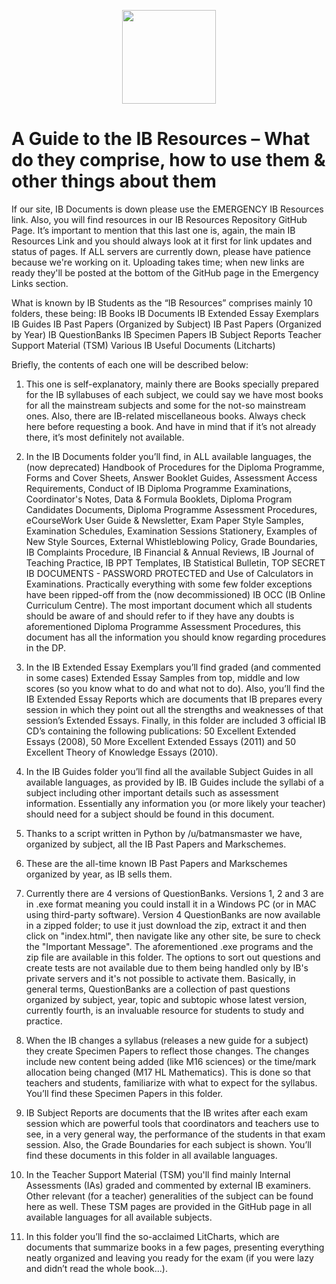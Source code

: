 <p align="center">
  <img width="150" height="150" src="https://cdn.discordapp.com/attachments/491994322414338058/558233584637313044/resourcelogo.png">
</p>

# A Guide to the IB Resources – What do they comprise, how to use them & other things about them

If our site, IB Documents is down please use the EMERGENCY IB Resources link. Also, you will find resources in our IB Resources Repository GitHub Page. It’s important to mention that this last one is, again, the main IB Resources Link and you should always look at it first for link updates and status of pages. If ALL servers are currently down, please have patience because we're working on it. Uploading takes time; when new links are ready they'll be posted at the bottom of the GitHub page in the Emergency Links section.

What is known by IB Students as the “IB Resources” comprises mainly 10 folders, these being:
IB Books
IB Documents
IB Extended Essay Exemplars
IB Guides
IB Past Papers (Organized by Subject)
IB Past Papers (Organized by Year)
IB QuestionBanks
IB Specimen Papers
IB Subject Reports
Teacher Support Material (TSM)
Various IB Useful Documents (Litcharts)

Briefly, the contents of each one will be described below:

1) This one is self-explanatory, mainly there are Books specially prepared for the IB syllabuses of each subject, we could say we have most books for all the mainstream subjects and some for the not-so mainstream ones. Also, there are IB-related miscellaneous books. Always check here before requesting a book. And have in mind that if it’s not already there, it’s most definitely not available.


2) In the IB Documents folder you’ll find, in ALL available languages, the (now deprecated) Handbook of Procedures for the Diploma Programme, Forms and Cover Sheets, Answer Booklet Guides, Assessment Access Requirements, Conduct of IB Diploma Programme Examinations, Coordinator's Notes, Data & Formula Booklets, Diploma Program Candidates Documents, Diploma Programme Assessment Procedures, eCourseWork User Guide & Newsletter, Exam Paper Style Samples, Examination Schedules, Examination Sessions Stationery, Examples of New Style Sources, External Whistleblowing Policy, Grade Boundaries, IB Complaints Procedure, IB Financial & Annual Reviews, IB Journal of Teaching Practice, IB PPT Templates, IB Statistical Bulletin, TOP SECRET IB DOCUMENTS - PASSWORD PROTECTED and Use of Calculators in Examinations. Practically everything with some few folder exceptions have been ripped-off from the (now decommissioned) IB OCC (IB Online Curriculum Centre). The most important document which all students should be aware of and should refer to if they have any doubts is aforementioned ​Diploma Programme Assessment Procedures​, this document has all the information you should know regarding procedures in the DP.

3) In the IB Extended Essay Exemplars you’ll find graded (and commented in some cases) Extended Essay Samples from top, middle and low scores (so you know what to do and what not to do). Also, you’ll find the IB Extended Essay Reports which are documents that IB prepares every session in which they point out all the strengths and weaknesses of that session’s Extended Essays. Finally, in this folder are included 3 official IB CD’s containing the following publications: 50 Excellent Extended Essays (2008), 50 More Excellent Extended Essays (2011) and 50 Excellent Theory of Knowledge Essays (2010).

4) In the IB Guides folder you’ll find all the available Subject Guides in all available languages, as provided by IB. IB Guides include the syllabi of a subject including other important details such as assessment information. Essentially any information you (or more likely your teacher) should need for a subject should be found in this document.

5) Thanks to a script written in Python by /u/batmansmaster we have, organized by subject, all the IB Past Papers and Markschemes.

6) These are the all-time known IB Past Papers and Markschemes organized by year, as IB sells them.

7) Currently there are 4 versions of QuestionBanks. Versions 1, 2 and 3 are in .exe format meaning you could install it in a Windows PC (or in MAC using third-party software). Version 4 QuestionBanks are now available in a zipped folder; to use it just download the zip, extract it and then click on "index.html", then navigate like any other site, be sure to check the "Important Message". The aforementioned .exe programs and the zip file are available in this folder. The options to sort out questions and create tests are not available due to them being handled only by IB's private servers and it's not possible to activate them.
Basically, in general terms, QuestionBanks are a collection of past questions organized by subject, year, topic and subtopic whose latest version, currently fourth, is an invaluable resource for students to study and practice.

8) When the IB changes a syllabus (releases a new guide for a subject) they create Specimen Papers to reflect those changes. The changes include new content being added (like M16 sciences) or the time/mark allocation being changed (M17 HL Mathematics). This is done so that teachers and students, familiarize with what to expect for the syllabus. You’ll find these Specimen Papers in this folder.

9) IB Subject Reports are documents that the IB writes after each exam session which are powerful tools that coordinators and teachers use to see, in a very general way, the performance of the students in that exam session. Also, the Grade Boundaries for each subject is shown. You’ll find these documents in this folder in all available languages.

10) In the Teacher Support Material (TSM) you'll find mainly Internal Assessments (IAs) graded and commented by external IB examiners. Other relevant (for a teacher) generalities of the subject can be found here as well. These TSM pages are provided in the GitHub page in all available languages for all available subjects.

11) In this folder you’ll find the so-acclaimed LitCharts, which are documents that summarize books in a few pages, presenting everything neatly organized and leaving you ready for the exam (if you were lazy and didn’t read the whole book...).

